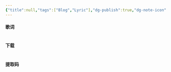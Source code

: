 ```yaml
---
{"title":null,"tags":["Blog","Lyric"],"dg-publish":true,"dg-note-icon":5,"permalink":"/🌕Document_文档/Templet_模板/Lyric/","dgPassFrontmatter":true,"noteIcon":5,"created":"2024-09-01T10:48:19.457+08:00","updated":"2024-09-18T08:41:25.422+08:00"}
---
```


#### 歌词
~~~
~~~
#### 下载
~~~
~~~
#### 提取码
~~~
~~~